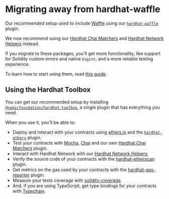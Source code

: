 # Migrating away from hardhat-waffle

Our recommended setup used to include [Waffle] using our [`hardhat-waffle`] plugin.

We now recommend using our [Hardhat Chai Matchers] and [Hardhat Network Helpers] instead.

If you migrate to these packages, you'll get more functionality, like support for Solidity custom errors and native `bigint`, and a more reliable testing experience.

To learn how to start using them, read [this guide](../../../hardhat-chai-matchers/docs/migrate-from-waffle.md).

## Using the Hardhat Toolbox

You can get our recommended setup by installing [`@nomicfoundation/hardhat-toolbox`], a single plugin that has everything you need.

When you use it, you'll be able to:

- Deploy and interact with your contracts using [ethers.js](https://docs.ethers.io/v5/) and the [`hardhat-ethers`](/hardhat-runner/plugins/nomiclabs-hardhat-ethers) plugin.
- Test your contracts with [Mocha](https://mochajs.org/), [Chai](https://chaijs.com/) and our own [Hardhat Chai Matchers](/hardhat-chai-matchers) plugin.
- Interact with Hardhat Network with our [Hardhat Network Helpers](/hardhat-network-helpers).
- Verify the source code of your contracts with the [hardhat-etherscan](/hardhat-runner/plugins/nomiclabs-hardhat-etherscan) plugin.
- Get metrics on the gas used by your contracts with the [hardhat-gas-reporter](https://github.com/cgewecke/hardhat-gas-reporter) plugin.
- Measure your tests coverage with [solidity-coverage](https://github.com/sc-forks/solidity-coverage).
- And, if you are using TypeScript, get type bindings for your contracts with [Typechain](https://github.com/dethcrypto/TypeChain/).

[waffle]: https://getwaffle.io
[`hardhat-waffle`]: ../../plugins/nomiclabs-hardhat-waffle
[`@nomicfoundation/hardhat-toolbox`]: ../../plugins/nomicfoundation-hardhat-toolbox
[hardhat chai matchers]: /hardhat-chai-matchers
[hardhat network helpers]: /hardhat-network-helpers
